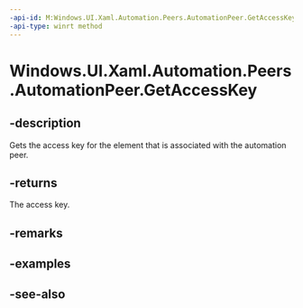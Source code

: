```yaml
---
-api-id: M:Windows.UI.Xaml.Automation.Peers.AutomationPeer.GetAccessKey
-api-type: winrt method
---
```


<!-- Method syntax
public string GetAccessKey()
-->

# Windows.UI.Xaml.Automation.Peers.AutomationPeer.GetAccessKey

## -description
Gets the access key for the element that is associated with the automation peer.



## -returns
The access key.

## -remarks

## -examples

## -see-also
